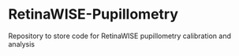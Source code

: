 # RetinaWISE-Pupillometry
Repository to store code for RetinaWISE pupillometry calibration and analysis
